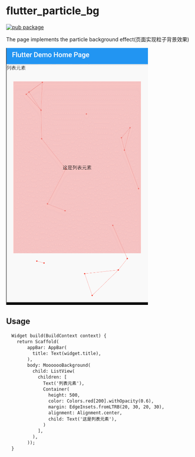 # flutter_particle_bg

[![pub package](https://img.shields.io/pub/v/flutter_particle_bg.svg)](https://pub.dartlang.org/packages/flutter_particle_bg)


The page implements the particle background effect(页面实现粒子背景效果)

![Demo](gif/view.gif)

## Usage

```
  Widget build(BuildContext context) {
    return Scaffold(
        appBar: AppBar(
          title: Text(widget.title),
        ),
        body: MooooooBackground(
          child: ListView(
            children: [
              Text('列表元素'),
              Container(
                height: 500,
                color: Colors.red[200].withOpacity(0.6),
                margin: EdgeInsets.fromLTRB(20, 30, 20, 30),
                alignment: Alignment.center,
                child: Text('这是列表元素'),
              )
            ],
          ),
        ));
  }
```
